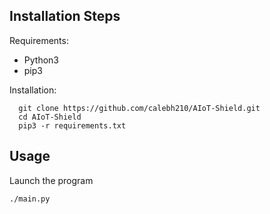 ## Installation Steps
Requirements:
- Python3
- pip3

Installation:
```
  git clone https://github.com/calebh210/AIoT-Shield.git
  cd AIoT-Shield
  pip3 -r requirements.txt
```

## Usage

Launch the program
```
./main.py
```

